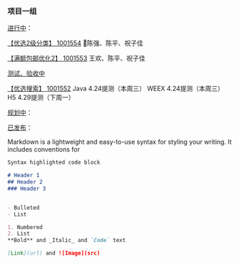 ### 项目一组




[进行中](https://potholing.github.io/plan)：

[【优选2级分类】 1001554](https://potholing.github.io/plan/1001554/index.html)
    陈强、陈平、祝子佳


[【满额包邮优化2】 1001553](https://potholing.github.io/plan/1001553/index.html)
    王欢、陈平、祝子佳

[测试、验收中](https://potholing.github.io/plan)

[【优选搜索】 1001552](https://potholing.github.io/plan/1001552/index.html)
    Java    4.24提测（本周三）
    WEEX    4.24提测（本周三）
    H5      4.29提测（下周一）


[规划中](https://potholing.github.io/plan)：



[已发布](https://potholing.github.io/plan)：


Markdown is a lightweight and easy-to-use syntax for styling your writing. It includes conventions for

```markdown
Syntax highlighted code block

# Header 1
## Header 2
### Header 3


- Bulleted
- List

1. Numbered
2. List
**Bold** and _Italic_ and `Code` text

[Link](url) and ![Image](src)
```
